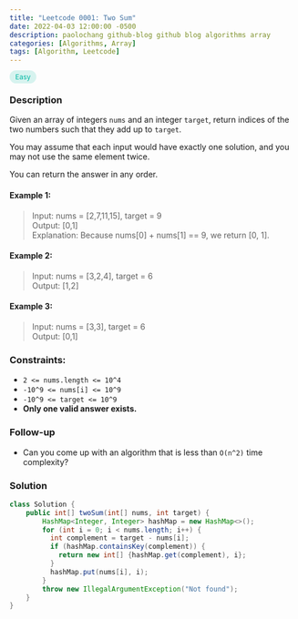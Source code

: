 ```yaml
---
title: "Leetcode 0001: Two Sum"
date: 2022-04-03 12:00:00 -0500
description: paolochang github-blog github blog algorithms array
categories: [Algorithms, Array]
tags: [Algorithm, Leetcode]
---
```


<style type='text/css'>
[class*="easy"] {
  color: #00B8A3;
  font-size: 12px;
  padding: 4px 10px;
  border-radius: 21px;
  background-color: rgba(0, 184, 163, 0.15);
}
[class*="medium"] {
  color: #FFC01E;
  font-size: 12px;
  padding: 4px 10px;
  border-radius: 21px;
  background-color: #FFC01E26;
}
</style>

<span class=easy>Easy<span>

### Description

Given an array of integers `nums` and an integer `target`, return indices of the two numbers such that they add up to `target`.

You may assume that each input would have exactly one solution, and you may not use the same element twice.

You can return the answer in any order.

#### Example 1:

> Input: nums = [2,7,11,15], target = 9<br/>
> Output: [0,1]<br/>
> Explanation: Because nums[0] + nums[1] == 9, we return [0, 1].

#### Example 2:

> Input: nums = [3,2,4], target = 6<br/>
> Output: [1,2]

#### Example 3:

> Input: nums = [3,3], target = 6<br/>
> Output: [0,1]

### Constraints:

- `2 <= nums.length <= 10^4`
- `-10^9 <= nums[i] <= 10^9`
- `-10^9 <= target <= 10^9`
- **Only one valid answer exists.**

### Follow-up

- Can you come up with an algorithm that is less than `O(n^2)` time complexity?

### Solution

```java
class Solution {
    public int[] twoSum(int[] nums, int target) {
        HashMap<Integer, Integer> hashMap = new HashMap<>();
        for (int i = 0; i < nums.length; i++) {
          int complement = target - nums[i];
          if (hashMap.containsKey(complement)) {
            return new int[] {hashMap.get(complement), i};
          }
          hashMap.put(nums[i], i);
        }
        throw new IllegalArgumentException("Not found");
    }
}
```
